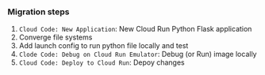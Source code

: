 ### Migration steps
1. `Cloud Code: New Application`: New Cloud Run Python Flask application
1. Converge file systems
1. Add launch config to run python file locally and test
1. `Clode Code: Debug on Cloud Run Emulator`: Debug (or Run) image locally
1. `Cloud Code: Deploy to Cloud Run`: Depoy changes

